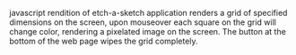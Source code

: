javascript rendition of etch-a-sketch
application renders a grid of specified dimensions on the screen, upon mouseover each square on the grid will change color, rendering a pixelated image on the screen. 
The button at the bottom of the web page wipes the grid completely.